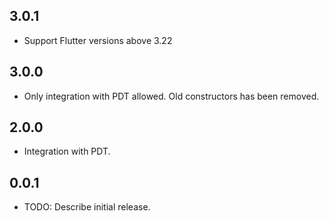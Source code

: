## 3.0.1

* Support Flutter versions above 3.22

## 3.0.0

* Only integration with PDT allowed. Old constructors has been removed.

## 2.0.0

* Integration with PDT.

## 0.0.1

* TODO: Describe initial release.
